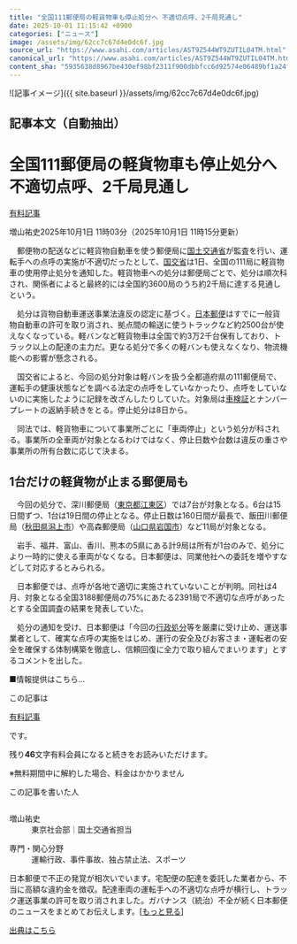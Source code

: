 ```yaml
---
title: "全国111郵便局の軽貨物車も停止処分へ 不適切点呼、2千局見通し"
date: 2025-10-01 11:15:42 +0900
categories: ["ニュース"]
image: /assets/img/62cc7c67d4e0dc6f.jpg
source_url: "https://www.asahi.com/articles/AST9Z544WT9ZUTIL04TM.html"
canonical_url: "https://www.asahi.com/articles/AST9Z544WT9ZUTIL04TM.html"
content_sha: "5935638d8967be430ef98bf2311f900dbbfcc6d92574e06489bf1a24fc71660f"
---
```


![記事イメージ]({{ site.baseurl }}/assets/img/62cc7c67d4e0dc6f.jpg)

## 記事本文（自動抽出）
<div><main role="main" id="main"><p></p><div class="y_Qv3"><h1>全国111郵便局の軽貨物車も停止処分へ　不適切点呼、2千局見通し</h1><div class="mhPng"><p><span class="fNPYU Q_Shz"><a href="//www.asahi.com/news/gold.html?iref=com_gold">有料記事</a></span></p><span class="H8KYB">増山祐史</span><span class="UDj4P"><time datetime="2025-10-01T02:03:00.000Z">2025年10月1日 11時03分</time><time datetime="2025-10-01T02:15:42.000Z">（2025年10月1日 11時15分更新）</time></span></div></div><p id="gsm_above_SnsUtilityArea"></p><p x-component-name="CommentHeadline" x-component-data='{"commentCount":0,"commentators":[],"mode":"pc"}'></p><div class="nfyQp"><p>　郵便物の配送などに軽貨物自動車を使う郵便局に<a href="//www.asahi.com/topics/word/%E5%9B%BD%E5%9C%9F%E4%BA%A4%E9%80%9A%E7%9C%81.html" title="国土交通省 のトピックスを開く" class="eWgMZ">国土交通省</a>が監査を行い、運転手への点呼の実施が不適切だったとして、<a href="//www.asahi.com/topics/word/%E5%9B%BD%E5%9C%9F%E4%BA%A4%E9%80%9A%E7%9C%81.html" title="国交省 のトピックスを開く" class="eWgMZ">国交省</a>は1日、全国の111局に軽貨物車の使用停止処分を通知した。軽貨物車への処分は郵便局ごとで、処分は順次科され、関係者によると最終的には全国約3600局のうち約2千局に達する見通しという。</p><p>　処分は貨物自動車運送事業法違反の認定に基づく。<a href="//www.asahi.com/topics/word/%E6%97%A5%E6%9C%AC%E9%83%B5%E4%BE%BF.html" title="日本郵便 のトピックスを開く" class="eWgMZ">日本郵便</a>はすでに一般貨物自動車の許可を取り消され、拠点間の輸送に使うトラックなど約2500台が使えなくなっている。軽バンなど軽貨物車は全国で約3万2千台保有しており、トラック以上の配達の主力だ。更なる処分で多くの軽バンも使えなくなり、物流機能への影響が懸念される。</p><p>　国交省によると、今回の処分対象は軽バンを扱う全都道府県の111郵便局で、運転手の健康状態などを調べる法定の点呼をしていなかったり、点呼をしていないのに実施したように記録を改ざんしたりしていた。対象局は<a href="//www.asahi.com/topics/word/%E8%BB%8A%E6%A4%9C%E8%A8%BC.html" title="車検証 のトピックスを開く" class="eWgMZ">車検証</a>とナンバープレートの返納手続きをとる。停止処分は8日から。</p><p>　同法では、軽貨物車について事業所ごとに「車両停止」という処分が科される。事業所の全車両が対象となるわけではなく、停止日数や台数は違反の重さや事業所の所有台数に応じて決まる。</p><h2 class="smgSC">1台だけの軽貨物が止まる郵便局も</h2><p>　今回の処分で、深川郵便局（<a href="http://www.asahi.com/area/tokyo/" title="東京都 のトピックスを開く" class="eWgMZ">東京都</a><a href="//www.asahi.com/topics/word/%E6%B1%9F%E6%9D%B1%E5%8C%BA.html" title="江東区 のトピックスを開く" class="eWgMZ">江東区</a>）では7台が対象となる。6台は15日間ずつ、1台は19日間の停止となる。停止日数は160日間が最長で、飯田川郵便局（<a href="https://www.asahi.com/area/akita/" title="秋田県 のトピックスを開く" class="eWgMZ">秋田県</a><a href="//www.asahi.com/topics/word/%E6%BD%9F%E4%B8%8A%E5%B8%82.html" title="潟上市 のトピックスを開く" class="eWgMZ">潟上市</a>）や高森郵便局（<a href="http://www.asahi.com/area/yamaguchi/" title="山口県 のトピックスを開く" class="eWgMZ">山口県</a><a href="//www.asahi.com/topics/word/%E5%B2%A9%E5%9B%BD%E5%B8%82.html" title="岩国市 のトピックスを開く" class="eWgMZ">岩国市</a>）など11局が対象となる。</p><p>　岩手、福井、富山、香川、熊本の5県にある計9局は所有が1台のみで、処分により一時的に使える車両がなくなる。日本郵便は、同業他社への委託を増やすなどして対応するとみられる。</p><p>　日本郵便では、点呼が各地で適切に実施されていないことが判明。同社は4月、対象となる全国3188郵便局の75%にあたる2391局で不適切な点呼があったとする全国調査の結果を発表していた。</p><p>　処分の通知を受け、日本郵便は「今回の<a href="//www.asahi.com/topics/word/%E8%A1%8C%E6%94%BF%E5%87%A6%E5%88%86.html" title="行政処分 のトピックスを開く" class="eWgMZ">行政処分</a>等を厳粛に受け止め、運送事業者として、確実な点呼の実施をはじめ、運行の安全及びお客さま・運転者の安全を確保する体制構築を徹底し、信頼回復に全力で取り組んでまいります」とするコメントを出した。</p><p class="Lujdo">■情報提供はこちら…</p></div><p></p><div class="NbZMW"><div class="PxAm1"><p>この記事は</p><img src="//www.asahicom.jp/images/icon_key_gold.png" alt><a href="//www.asahi.com/news/gold.html?iref=com_1kiji_g_0">有料記事</a><p>です。</p><span class="Zgt88">残り<b>46</b>文字</span><span class="hideFromApp">有料会員になると続きをお読みいただけます。</span></div><p class="eQShK">※無料期間中に解約した場合、料金はかかりません</p></div><div x-component-name="WriterProfile" x-component-data='{"writerProfile":{"writerProfileList":[{"name":"増山祐史","code":"15fd02a75de764aac100b82628b35cae573a20d2bd1a798a3ad05a48fd4c6d31","department":"東京社会部","role":"国土交通省担当","specialtyAndInterest":"運輸行政、事件事故、独占禁止法、スポーツ","isFollowed":false,"introduction":"2016年入社。京都→静岡での勤務を経て現職。社会部では警視庁捜査1課や公正取引委員会の担当を経て、8月から国土交通省（運輸業界）や海上保安庁、観光庁を担当しています。","iconImageUrl":"https://profile-image.kraken.asahi.com/15fd02a75de764aac100b82628b35cae573a20d2bd1a798a3ad05a48fd4c6d31","canSendFanLetter":false}],"isWriterFollowAvailableMember":false},"isFreeArea":true}'><div id="writerProfile" class="yT62y"><p class="FPrYd">この記事を書いた人</p><div class="jdPPS"><div class="zRkIz"><a href="/reporter-bio/15fd02a75de764aac100b82628b35cae573a20d2bd1a798a3ad05a48fd4c6d31?iref=article_reporter_profile" class="CES5K"></a><div class="iKuvI"><figure class="BKNFc"><img src="https://profile-image.kraken.asahi.com/15fd02a75de764aac100b82628b35cae573a20d2bd1a798a3ad05a48fd4c6d31" alt></figure><dl class="WptL0"><dt>増山祐史</dt><dd>東京社会部｜国土交通省担当</dd></dl></div><dl class="PXedm"><dt>専門・関心分野</dt><dd>運輸行政、事件事故、独占禁止法、スポーツ</dd></dl></div></div></div></div><p x-component-name="ArticleCommentList" x-component-data='{"commentCount":0,"commentList":[],"shareUrlBase":"https://www.asahi.com/articles/AST9Z544WT9ZUTIL04TM.html","articleId":"AST9Z544WT9ZUTIL04TM","commentIdParam":"","equalCommentIdIndex":-1,"isAuthorized":false,"isFreePlan":false,"isPaidMember":false,"isPresent":false,"isHazard":false,"freeUrlBase":"//www.asahi.com","digitalUrlBase":"//digital.asahi.com"}'></p><div class="GA13d"><div class="eGTLS"><p>日本郵便で不正の発覚が相次いでいます。宅配便の配達を委託した業者から、不当に高額な違約金を徴収。配達車両の運転手への不適切な点呼が横行し、トラック運送事業の許可を取り消されました。ガバナンス（統治）不全が続く日本郵便のニュースをまとめてお伝えします。[<a href="https://www.asahi.com/topics/AP-80d07152-4ba6-4aab-b018-abcdf792af17/?iref=kijishita_link">もっと見る</a>]</p></div></div></main></div>

[出典はこちら](https://www.asahi.com/articles/AST9Z544WT9ZUTIL04TM.html)
